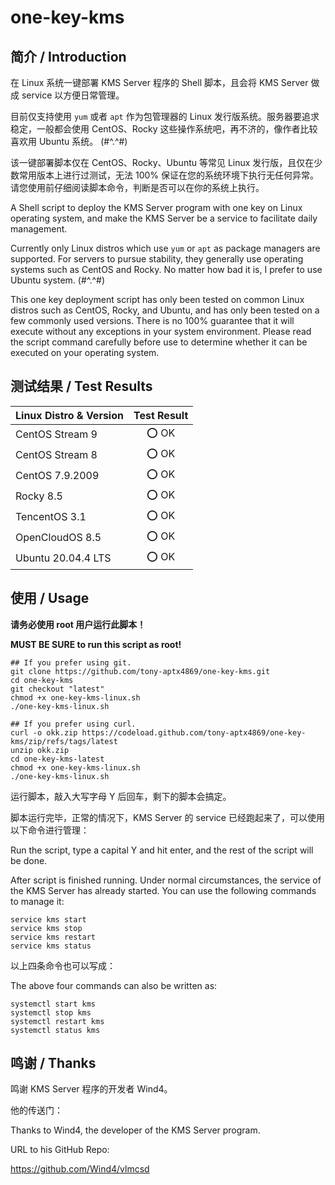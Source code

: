 # one-key-kms

## 简介 / Introduction

在 Linux 系统一键部署 KMS Server 程序的 Shell 脚本，且会将 KMS Server 做成 service 以方便日常管理。

目前仅支持使用 `yum` 或者 `apt` 作为包管理器的 Linux 发行版系统。服务器要追求稳定，一般都会使用 CentOS、Rocky 这些操作系统吧，再不济的，像作者比较喜欢用 Ubuntu 系统。 (#^.^#)

该一键部署脚本仅在 CentOS、Rocky、Ubuntu 等常见 Linux 发行版，且仅在少数常用版本上进行过测试，无法 100% 保证在您的系统环境下执行无任何异常。请您使用前仔细阅读脚本命令，判断是否可以在你的系统上执行。

A Shell script to deploy the KMS Server program with one key on Linux operating system, and make the KMS Server be a service to facilitate daily management.

Currently only Linux distros which use `yum` or `apt` as package managers are supported. For servers to pursue stability, they generally use operating systems such as CentOS and Rocky. No matter how bad it is, I prefer to use Ubuntu system. (#^.^#)

This one key deployment script has only been tested on common Linux distros such as CentOS, Rocky, and Ubuntu, and has only been tested on a few commonly used versions. There is no 100% guarantee that it will execute without any exceptions in your system environment. Please read the script command carefully before use to determine whether it can be executed on your operating system.

## 测试结果 / Test Results

| Linux Distro & Version | Test Result |
| ---------------------- | :---------: |
| CentOS Stream 9        | :o: OK      |
| CentOS Stream 8        | :o: OK      |
| CentOS 7.9.2009        | :o: OK      |
| Rocky 8.5              | :o: OK      |
| TencentOS 3.1          | :o: OK      |
| OpenCloudOS 8.5        | :o: OK      |
| Ubuntu 20.04.4 LTS     | :o: OK      |

## 使用 / Usage

**请务必使用 root 用户运行此脚本！**

**MUST BE SURE to run this script as root!**

``` shell
## If you prefer using git.
git clone https://github.com/tony-aptx4869/one-key-kms.git
cd one-key-kms
git checkout "latest"
chmod +x one-key-kms-linux.sh
./one-key-kms-linux.sh

## If you prefer using curl.
curl -o okk.zip https://codeload.github.com/tony-aptx4869/one-key-kms/zip/refs/tags/latest
unzip okk.zip
cd one-key-kms-latest
chmod +x one-key-kms-linux.sh
./one-key-kms-linux.sh
```

运行脚本，敲入大写字母 Y 后回车，剩下的脚本会搞定。

脚本运行完毕，正常的情况下，KMS Server 的 service 已经跑起来了，可以使用以下命令进行管理：

Run the script, type a capital Y and hit enter, and the rest of the script will be done.

After script is finished running. Under normal circumstances, the service of the KMS Server has already started. You can use the following commands to manage it:

``` shell
service kms start
service kms stop
service kms restart
service kms status
```

以上四条命令也可以写成：

The above four commands can also be written as:

``` shell
systemctl start kms
systemctl stop kms
systemctl restart kms
systemctl status kms
```

## 鸣谢 / Thanks

鸣谢 KMS Server 程序的开发者 Wind4。

他的传送门：

Thanks to Wind4, the developer of the KMS Server program.

URL to his GitHub Repo:

https://github.com/Wind4/vlmcsd
